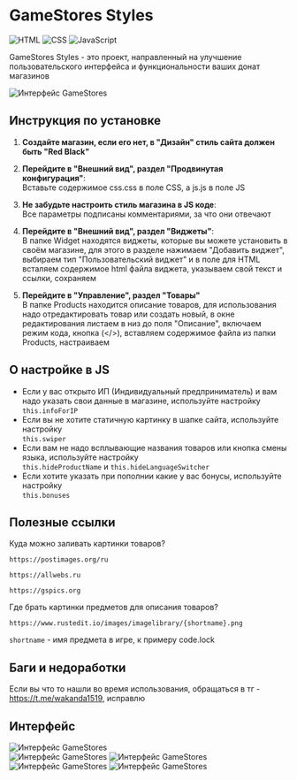 # GameStores Styles

![HTML](https://img.shields.io/badge/HTML-5-orange) ![CSS](https://img.shields.io/badge/CSS-3-blue) ![JavaScript](https://img.shields.io/badge/JavaScript-ES6-yellow)

GameStores Styles - это проект, направленный на улучшение пользовательского интерфейса и функциональности ваших донат магазинов

![Интерфейс GameStores](https://i.postimg.cc/GpCRbDFt/1111111.png)   

## Инструкция по установке

1. **Создайте магазин, если его нет, в "Дизайн" стиль сайта должен быть "Red Black"**
2. **Перейдите в "Внешний вид", раздел "Продвинутая конфигурация"**:   
   Вставьте содержимое css.css в поле CSS, а js.js в поле JS
3. **Не забудьте настроить стиль магазина в JS коде**:   
   Все параметры подписаны комментариями, за что они отвечают
5. **Перейдите в "Внешний вид", раздел "Виджеты"**:   
   В папке Widget находятся виджеты, которые вы можете установить в своём магазине, для этого в разделе нажимаем "Добавить виджет", выбираем тип "Пользовательский виджет" и в поле для HTML всталяем содержимое html файла виджета, указываем свой текст и ссылки, сохраняем

6. **Перейдите в "Управление", раздел "Товары"**   
   В папке Products находится описание товаров, для использования надо отредактировать товар или создать новый, в окне редактирования листаем в низ до поля "Описание", включаем режим кода, кнопка (</>), вставляем содержимое файла из папки Products, настраиваем

## О настройке в JS
- Если у вас открыто ИП (Индивидуальный предприниматель) и вам надо указать свои данные в магазине, используйте настройку
`this.infoForIP`
- Если вы не хотите статичную картинку в шапке сайта, используйте настройку   
`this.swiper`
- Если вам не надо всплывающие названия товаров или кнопка смены языка, используйте настройку   
`this.hideProductName` и `this.hideLanguageSwitcher`
- Если хотите указать при пополнии какие у вас бонусы, используйте настройку   
`this.bonuses`

## Полезные ссылки
Куда можно заливать картинки товаров?
```url
https://postimages.org/ru
```
```url
https://allwebs.ru
```
```url
https://gspics.org
```
Где брать картинки предметов для описания товаров?
```url
https://www.rustedit.io/images/imagelibrary/{shortname}.png
```
`shortname` - имя предмета в игре, к примеру code.lock

## Баги и недоработки
Если вы что то нашли во время использования, обращаться в тг - https://t.me/wakanda1519, исправлю

## Интерфейс

![Интерфейс GameStores](https://i.postimg.cc/9MzJKWxb/5.png)   
![Интерфейс GameStores](https://i.postimg.cc/GtKNnMFJ/6.png) 
![Интерфейс GameStores](https://i.postimg.cc/bw8L80Cs/7.png)
![Интерфейс GameStores](https://i.postimg.cc/VL0B80s3/1.png)
![Интерфейс GameStores](https://i.postimg.cc/Vvxt64s2/4.png)
